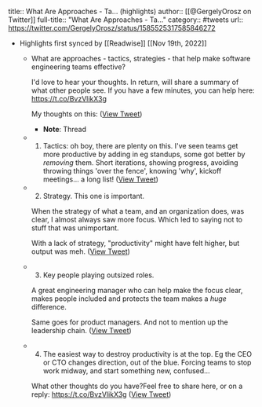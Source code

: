 title:: What Are Approaches - Ta... (highlights)
author:: [[@GergelyOrosz on Twitter]]
full-title:: "What Are Approaches - Ta..."
category:: #tweets
url:: https://twitter.com/GergelyOrosz/status/1585525317585846272

- Highlights first synced by [[Readwise]] [[Nov 19th, 2022]]
	- What are approaches - tactics, strategies - that help make software engineering teams effective?
	  
	  I'd love to hear your thoughts. In return, will share a summary of what other people see. If you have a few minutes, you can help here: https://t.co/BvzVlikX3g
	  
	  My thoughts on this: ([View Tweet](https://twitter.com/GergelyOrosz/status/1585525317585846272))
		- **Note**: Thread
	- 1. Tactics: oh boy, there are plenty on this. I've seen teams get more productive by adding in eg standups, some got better by *removing* them. Short iterations, showing progress, avoiding throwing things 'over the fence', knowing 'why', kickoff meetings... a long list! ([View Tweet](https://twitter.com/GergelyOrosz/status/1585525319196360705))
	- 2. Strategy. This one is important.
	  
	  When the strategy of what a team, and an organization does, was clear, I almost always saw more focus. Which led to saying not to stuff that was unimportant.
	  
	  With a lack of strategy, "productivity" might have felt higher, but output was meh. ([View Tweet](https://twitter.com/GergelyOrosz/status/1585525320987426821))
	- 3. Key people playing outsized roles.
	  
	  A great engineering manager who can help make the focus clear, makes people included and protects the team makes a *huge* difference.
	  
	  Same goes for product managers. And not to mention up the leadership chain. ([View Tweet](https://twitter.com/GergelyOrosz/status/1585525322526720000))
	- 4. The easiest way to destroy productivity is at the top. Eg the CEO or CTO changes direction, out of the blue. Forcing teams to stop work midway, and start something new, confused...
	  
	  What other thoughts do you have?Feel free to share here, or on a reply: https://t.co/BvzVlikX3g ([View Tweet](https://twitter.com/GergelyOrosz/status/1585525323990441986))